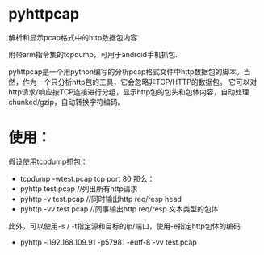 pyhttpcap
=========

解析和显示pcap格式中的http数据包内容

附带arm指令集的tcpdump，可用于android手机抓包.


pyhttpcap是一个用python编写的分析pcap格式文件中http数据包的脚本。当然，作为一个只分析http包的工具，它会忽略非TCP/HTTP的数据包。
它可以对http请求/响应按TCP连接进行分组，显示http包的包头和包体内容，自动处理chunked/gzip，自动转换字符编码。

使用：
=========
假设使用tcpdump抓包：
+ tcpdump -wtest.pcap tcp port 80
那么：
+ pyhttp test.pcap    //列出所有http请求
+ pyhttp -v test.pcap    //同时输出http req/resp head
+ pyhttp -vv test.pcap   //同事输出http req/resp 文本类型的包体

此外，可以使用-s / -t指定源和目标的ip/端口，使用-e指定http包体的编码
+ pyhttp -i192.168.109.91 -p57981 -eutf-8 -vv test.pcap

